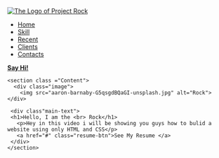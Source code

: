 <!DOCTYPE html>
<html>
  <head>
    <meta charset="utf-8">
    <title>Rock Resume </title>
    <link href="style.css" rel="stylesheet" type="text/css" />
  </head>
  <body>
    <section  id="main">
    <nav>

   <a href="#" class="logo">
     <img src="lion-logopng-33408-32x32.ico" alt="The Logo of Project Rock">
     </a>
     <span class="menu-space"></span>
     <ul class="menu">
       <li><a href="#">Home</a></li>
       <li><a href="#">Skill </a></li>
       <li><a href="#">Recent</a></li>
       <li><a href="#">Clients</a></li>
       <li><a href="#">Contacts</a></li>
       </ul>
      <a href="#" class="hey"><strong> Say Hi! </strong></a>
      </nav> 
    </section>

    <section class ="Content">
      <div class="image">
        <img src="aaron-barnaby-G5qsgdBQaGI-unsplash.jpg" alt="Rock">
    </div>
    
     <div class"main-text">
     <h1>Hello, I am the <br> Rock</h1>
       <p>Hey in this video i will be showing you guys how to bulid a website using only HTML and CSS</p>
       <a href="#" class="resume-btn">See My Resume </a>
     </div>
    </section>
    
  </body>
</html>
